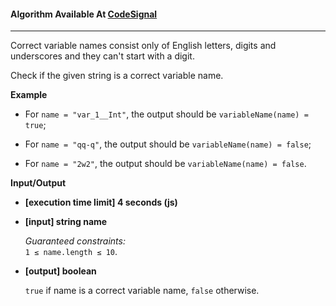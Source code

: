 #### Algorithm Available At [CodeSignal](https://app.codesignal.com/arcade/intro/level-6/6Wv4WsrsMJ8Y2Fwno)

---

Correct variable names consist only of English letters, digits and underscores and they can't start with a digit.

Check if the given string is a correct variable name.

**Example**

- For `name = "var_1__Int"`, the output should be
  `variableName(name) = true`;

- For `name = "qq-q"`, the output should be
  `variableName(name) = false`;

- For `name = "2w2"`, the output should be
  `variableName(name) = false`.

**Input/Output**

- **[execution time limit] 4 seconds (js)**

- **[input] string name**

  _Guaranteed constraints:_  
  `1 ≤ name.length ≤ 10`.

- **[output] boolean**

  `true` if name is a correct variable name, `false` otherwise.
